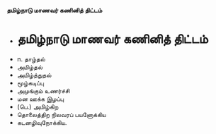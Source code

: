 **தமிழ்நாடு மாணவர் கணினித் திட்டம்**
- # தமிழ்நாடு மாணவர் கணினித் திட்டம்
- n. தாழ்தல்
- அமிழ்தல்
- அமிழ்த்துதல்
- மூழ்கடிப்பு
- அமுங்கும் உணர்ச்சி
- மன ஊக்க  இழப்பு
- (பெ.) அமிழ்கிற
- தொலைத்திற நிலவரப் பயனோக்கிய
- கடனழிவுநோக்கிய.

